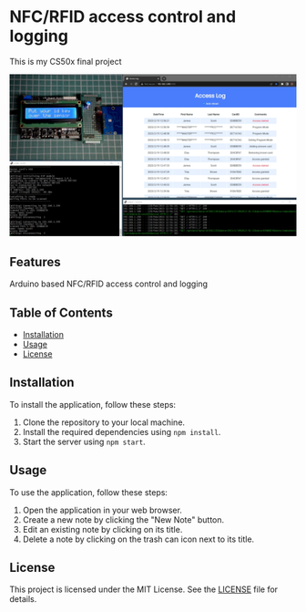 # NFC/RFID access control and logging
This is my CS50x final project


![screenshot.png](screenshot.png)


## Features
Arduino based NFC/RFID access control and logging



## Table of Contents

- [Installation](#installation)
- [Usage](#usage)
- [License](#license)

## Installation

To install the application, follow these steps:

1. Clone the repository to your local machine.
2. Install the required dependencies using `npm install`.
3. Start the server using `npm start`.

## Usage

To use the application, follow these steps:

1. Open the application in your web browser.
2. Create a new note by clicking the "New Note" button.
3. Edit an existing note by clicking on its title.
4. Delete a note by clicking on the trash can icon next to its title.

## License

This project is licensed under the MIT License. See the [LICENSE](LICENSE) file for details.
